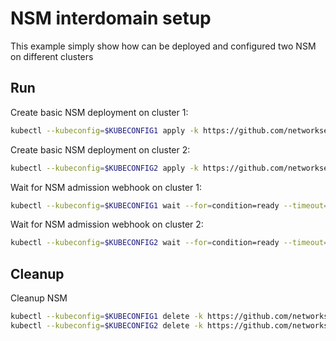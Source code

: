 # NSM interdomain setup


This example simply show how can be deployed and configured two NSM on different clusters

## Run

Create basic NSM deployment on cluster 1:

```bash
kubectl --kubeconfig=$KUBECONFIG1 apply -k https://github.com/networkservicemesh/deployments-k8s/examples/interdomain/nsm/cluster1?ref=7e939d1f6b88ea3a338e373c8a28e887d2f9eb96
```

Create basic NSM deployment on cluster 2:

```bash
kubectl --kubeconfig=$KUBECONFIG2 apply -k https://github.com/networkservicemesh/deployments-k8s/examples/interdomain/nsm/cluster2?ref=7e939d1f6b88ea3a338e373c8a28e887d2f9eb96
```

Wait for NSM admission webhook on cluster 1:

```bash
kubectl --kubeconfig=$KUBECONFIG1 wait --for=condition=ready --timeout=1m pod -n nsm-system -l app=admission-webhook-k8s
```

Wait for NSM admission webhook on cluster 2:

```bash
kubectl --kubeconfig=$KUBECONFIG2 wait --for=condition=ready --timeout=1m pod -n nsm-system -l app=admission-webhook-k8s
```

## Cleanup

Cleanup NSM
```bash
kubectl --kubeconfig=$KUBECONFIG1 delete -k https://github.com/networkservicemesh/deployments-k8s/examples/interdomain/nsm/cluster1?ref=7e939d1f6b88ea3a338e373c8a28e887d2f9eb96
kubectl --kubeconfig=$KUBECONFIG2 delete -k https://github.com/networkservicemesh/deployments-k8s/examples/interdomain/nsm/cluster2?ref=7e939d1f6b88ea3a338e373c8a28e887d2f9eb96
```
